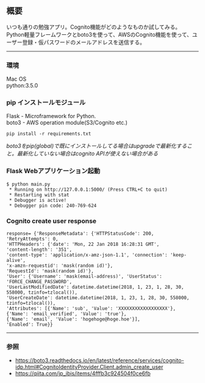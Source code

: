## 概要
いつも通りの勉強アプリ。Cognito機能がどのようなものか試してみる。  
Python軽量フレームワークとboto3を使って、AWSのCognito機能を使って、ユーザー登録・仮パスワードのメールアドレスを送信する。

---
### 環境
Mac OS  
python:3.5.0 

### pip インストールモジュール
Flask - Microframework for Python.  
boto3 - AWS operation module(S3/Cognito etc.)

```    
pip install -r requirements.txt
```

*boto3をpip(global)で既にインストールしてる場合はupgradeで最新化すること。最新化していない場合はcognito APIが使えない場合がある*


### Flask Webアプリケーション起動
```  
$ python main.py
 * Running on http://127.0.0.1:5000/ (Press CTRL+C to quit)
 * Restarting with stat
 * Debugger is active!
 * Debugger pin code: 240-769-624
```  

### Cognito create user response
```  
response= {'ResponseMetadata': {'HTTPStatusCode': 200, 'RetryAttempts': 0, 
'HTTPHeaders': {'date': 'Mon, 22 Jan 2018 16:28:31 GMT', 
'content-length': '351', 
'content-type': 'application/x-amz-json-1.1', 'connection': 'keep-alive', 
'x-amzn-requestid': 'mask(random id)'}, 
'RequestId': 'mask(random id)'}, 
'User': {'Username': 'mask(email-address)', 'UserStatus': 'FORCE_CHANGE_PASSWORD', 
'UserLastModifiedDate': datetime.datetime(2018, 1, 23, 1, 28, 30, 558000, tzinfo=tzlocal()), 
'UserCreateDate': datetime.datetime(2018, 1, 23, 1, 28, 30, 558000, tzinfo=tzlocal()), 
'Attributes': [{'Name': 'sub', 'Value': 'XXXXXXXXXXXXXXXXXX'}, 
{'Name': 'email_verified', 'Value': 'true'}, 
{'Name': 'email', 'Value': 'hogehoge@hoge.hoe'}], 
'Enabled': True}}
```  

---
### 参照
* https://boto3.readthedocs.io/en/latest/reference/services/cognito-idp.html#CognitoIdentityProvider.Client.admin_create_user
* https://qiita.com/jp_ibis/items/4fffb3c924504f0ce6fb
